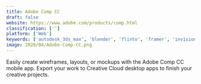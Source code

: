 ```yaml
---
title: Adobe Comp CC
draft: false 
website: https://www.adobe.com/products/comp.html
classification: ['']
platform: ['Web']
keywords: ['autodesk_3ds_max', 'blender', 'flinto', 'framer', 'invision', 'makehuman', 'misfit_model_3d', 'opengl', 'openscenegraph', 'origami_studio', 'principle', 'sculptris', 'shapeshop', 'sketchup', 'unreal_engine', 'vulkan', 'zbrush']
image: 2020/04/Adobe-Comp-CC.png
---
```

Easily create wireframes, layouts, or mockups with the Adobe Comp CC mobile app. Export your work to Creative Cloud desktop apps to finish your creative projects.